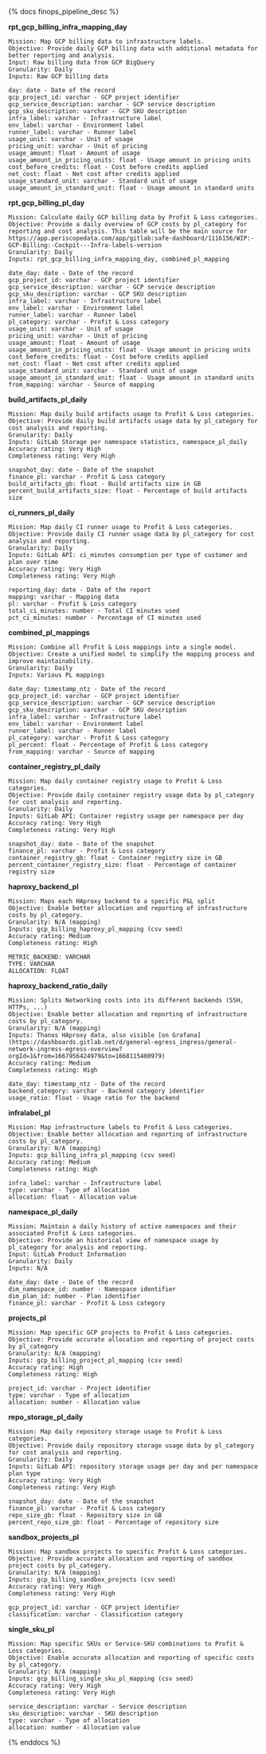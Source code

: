 {% docs finops_pipeline_desc %}

**rpt_gcp_billing_infra_mapping_day**

    Mission: Map GCP billing data to infrastructure labels.
    Objective: Provide daily GCP billing data with additional metadata for better reporting and analysis.
    Input: Raw billing data from GCP BigQuery
    Granularity: Daily
    Inputs: Raw GCP billing data

    day: date - Date of the record
    gcp_project_id: varchar - GCP project identifier
    gcp_service_description: varchar - GCP service description
    gcp_sku_description: varchar - GCP SKU description
    infra_label: varchar - Infrastructure label
    env_label: varchar - Environment label
    runner_label: varchar - Runner label
    usage_unit: varchar - Unit of usage
    pricing_unit: varchar - Unit of pricing
    usage_amount: float - Amount of usage
    usage_amount_in_pricing_units: float - Usage amount in pricing units
    cost_before_credits: float - Cost before credits applied
    net_cost: float - Net cost after credits applied
    usage_standard_unit: varchar - Standard unit of usage
    usage_amount_in_standard_unit: float - Usage amount in standard units

**rpt_gcp_billing_pl_day**

    Mission: Calculate daily GCP billing data by Profit & Loss categories.
    Objective: Provide a daily overview of GCP costs by pl_category for reporting and cost analysis. This table will be the main source for https://app.periscopedata.com/app/gitlab:safe-dashboard/1116156/WIP:-GCP-Billing:-Cockpit---Infra-labels-version
    Granularity: Daily
    Inputs: rpt_gcp_billing_infra_mapping_day, combined_pl_mapping

    date_day: date - Date of the record
    gcp_project_id: varchar - GCP project identifier
    gcp_service_description: varchar - GCP service description
    gcp_sku_description: varchar - GCP SKU description
    infra_label: varchar - Infrastructure label
    env_label: varchar - Environment label
    runner_label: varchar - Runner label
    pl_category: varchar - Profit & Loss category
    usage_unit: varchar - Unit of usage
    pricing_unit: varchar - Unit of pricing
    usage_amount: float - Amount of usage
    usage_amount_in_pricing_units: float - Usage amount in pricing units
    cost_before_credits: float - Cost before credits applied
    net_cost: float - Net cost after credits applied
    usage_standard_unit: varchar - Standard unit of usage
    usage_amount_in_standard_unit: float - Usage amount in standard units
    from_mapping: varchar - Source of mapping

**build_artifacts_pl_daily**

    Mission: Map daily build artifacts usage to Profit & Loss categories.
    Objective: Provide daily build artifacts usage data by pl_category for cost analysis and reporting.
    Granularity: Daily
    Inputs: GitLab Storage per namespace statistics, namespace_pl_daily
    Accuracy rating: Very High
    Completeness rating: Very High

    snapshot_day: date - Date of the snapshot
    finance_pl: varchar - Profit & Loss category
    build_artifacts_gb: float - Build artifacts size in GB
    percent_build_artifacts_size: float - Percentage of build artifacts size

**ci_runners_pl_daily**

    Mission: Map daily CI runner usage to Profit & Loss categories.
    Objective: Provide daily CI runner usage data by pl_category for cost analysis and reporting.
    Granularity: Daily
    Inputs: GitLab API: ci_minutes consumption per type of customer and plan over time
    Accuracy rating: Very High
    Completeness rating: Very High

    reporting_day: date - Date of the report
    mapping: varchar - Mapping data
    pl: varchar - Profit & Loss category
    total_ci_minutes: number - Total CI minutes used
    pct_ci_minutes: number - Percentage of CI minutes used

**combined_pl_mappings**

    Mission: Combine all Profit & Loss mappings into a single model.
    Objective: Create a unified model to simplify the mapping process and improve maintainability.
    Granularity: Daily
    Inputs: Various PL mappings

    date_day: timestamp_ntz - Date of the record
    gcp_project_id: varchar - GCP project identifier
    gcp_service_description: varchar - GCP service description
    gcp_sku_description: varchar - GCP SKU description
    infra_label: varchar - Infrastructure label
    env_label: varchar - Environment label
    runner_label: varchar - Runner label
    pl_category: varchar - Profit & Loss category
    pl_percent: float - Percentage of Profit & Loss category
    from_mapping: varchar - Source of mapping

**container_registry_pl_daily**

    Mission: Map daily container registry usage to Profit & Loss categories.
    Objective: Provide daily container registry usage data by pl_category for cost analysis and reporting.
    Granularity: Daily
    Inputs: GitLab API: Container registry usage per namespace per day
    Accuracy rating: Very High
    Completeness rating: Very High

    snapshot_day: date - Date of the snapshot
    finance_pl: varchar - Profit & Loss category
    container_registry_gb: float - Container registry size in GB
    percent_container_registry_size: float - Percentage of container registry size

**haproxy_backend_pl**

    Mission: Maps each HAproxy backend to a specific P&L split
    Objective: Enable better allocation and reporting of infrastructure costs by pl_category.
    Granularity: N/A (mapping)
    Inputs: gcp_billing_haproxy_pl_mapping (csv seed)
    Accuracy rating: Medium
    Completeness rating: High

    METRIC_BACKEND: VARCHAR
    TYPE: VARCHAR
    ALLOCATION: FLOAT

**haproxy_backend_ratio_daily**

    Mission: Splits Networking costs into its different backends (SSH, HTTPs, ...)
    Objective: Enable better allocation and reporting of infrastructure costs by pl_category.
    Granularity: N/A (mapping)
    Inputs: Thanos HAproxy data, also visible [on Grafana](https://dashboards.gitlab.net/d/general-egress_ingress/general-network-ingress-egress-overview?orgId=1&from=1667956424979&to=1668115400979)
    Accuracy rating: Medium
    Completeness rating: High

    date_day: timestamp_ntz - Date of the record
    backend_category: varchar - Backend category identifier
    usage_ratio: float - Usage ratio for the backend

**infralabel_pl**

    Mission: Map infrastructure labels to Profit & Loss categories.
    Objective: Enable better allocation and reporting of infrastructure costs by pl_category.
    Granularity: N/A (mapping)
    Inputs: gcp_billing_infra_pl_mapping (csv seed)
    Accuracy rating: Medium
    Completeness rating: High

    infra_label: varchar - Infrastructure label
    type: varchar - Type of allocation
    allocation: float - Allocation value

**namespace_pl_daily**

    Mission: Maintain a daily history of active namespaces and their associated Profit & Loss categories.
    Objective: Provide an historical view of namespace usage by pl_category for analysis and reporting.
    Input: GitLab Product Information
    Granularity: Daily
    Inputs: N/A

    date_day: date - Date of the record
    dim_namespace_id: number - Namespace identifier
    dim_plan_id: number - Plan identifier
    finance_pl: varchar - Profit & Loss category

**projects_pl**

    Mission: Map specific GCP projects to Profit & Loss categories.
    Objective: Provide accurate allocation and reporting of project costs by pl_category
    Granularity: N/A (mapping)
    Inputs: gcp_billing_project_pl_mapping (csv seed)
    Accuracy rating: High
    Completeness rating: High

    project_id: varchar - Project identifier
    type: varchar - Type of allocation
    allocation: number - Allocation value

**repo_storage_pl_daily**

    Mission: Map daily repository storage usage to Profit & Loss categories.
    Objective: Provide daily repository storage usage data by pl_category for cost analysis and reporting.
    Granularity: Daily
    Inputs: GitLab API: repository storage usage per day and per namespace plan type
    Accuracy rating: Very High
    Completeness rating: Very High

    snapshot_day: date - Date of the snapshot
    finance_pl: varchar - Profit & Loss category
    repo_size_gb: float - Repository size in GB
    percent_repo_size_gb: float - Percentage of repository size

**sandbox_projects_pl**

    Mission: Map sandbox projects to specific Profit & Loss categories.
    Objective: Provide accurate allocation and reporting of sandbox project costs by pl_category.
    Granularity: N/A (mapping)
    Inputs: gcp_billing_sandbox_projects (csv seed)
    Accuracy rating: Very High
    Completeness rating: Very High

    gcp_project_id: varchar - GCP project identifier
    classification: varchar - Classification category

**single_sku_pl**

    Mission: Map specific SKUs or Service-SKU combinations to Profit & Loss categories.
    Objective: Enable accurate allocation and reporting of specific costs by pl_category.
    Granularity: N/A (mapping)
    Inputs: gcp_billing_single_sku_pl_mapping (csv seed)
    Accuracy rating: Very High
    Completeness rating: Very High

    service_description: varchar - Service description
    sku_description: varchar - SKU description
    type: varchar - Type of allocation
    allocation: number - Allocation value

{% enddocs %}
